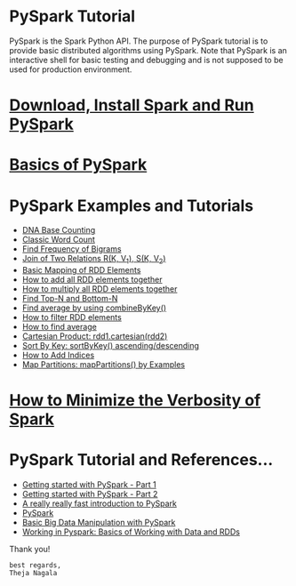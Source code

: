 PySpark Tutorial
================
PySpark is the Spark Python API.  The purpose of PySpark tutorial is to 
provide basic distributed algorithms using PySpark. Note that PySpark is 
an interactive shell for basic testing and debugging and is not supposed 
to be used for production environment.

[Download, Install Spark and Run PySpark](./howto/download_install_run_spark.md) 
================================================================================

[Basics of PySpark](./howto/README.md) 
======================================


PySpark Examples and Tutorials
==============================
* [DNA Base Counting](./tutorial/dna-basecount/README.md)
* [Classic Word Count](./tutorial/wordcount)
* [Find Frequency of Bigrams](./tutorial/bigrams)
* [Join of Two Relations R(K, V<sub>1</sub>), S(K, V<sub>2</sub>)](./tutorial/basic-join)
* [Basic Mapping of RDD Elements](./tutorial/basic-map)
* [How to add all RDD elements together](./tutorial/basic-sum)
* [How to multiply all RDD elements together](./tutorial/basic-multiply)
* [Find Top-N and Bottom-N](./tutorial/top-N)
* [Find average by using combineByKey()](./tutorial/combine-by-key)
* [How to filter RDD elements](./tutorial/basic-filter)
* [How to find average](./tutorial/basic-average)
* [Cartesian Product: rdd1.cartesian(rdd2)](./tutorial/cartesian)
* [Sort By Key: sortByKey() ascending/descending](./tutorial/basic-sort)
* [How to Add Indices](./tutorial/add-indices)
* [Map Partitions: mapPartitions() by Examples](./tutorial/map-partitions/README.md)

[How to Minimize the Verbosity of Spark](./howto/minimize_verbosity.md) 
=======================================================================

PySpark Tutorial and References...
===================================
* [Getting started with PySpark - Part 1](http://www.mccarroll.net/blog/pyspark/)
* [Getting started with PySpark - Part 2](http://www.mccarroll.net/blog/pyspark2/index.html)
* [A really really fast introduction to PySpark](http://www.slideshare.net/hkarau/a-really-really-fast-introduction-to-py-spark-lightning-fast-cluster-computing-with-python-1)
* [PySpark](http://www.slideshare.net/thegiivee/pysaprk?qid=81cf1b31-8b19-4570-89a5-21d03cad6ecd&v=default&b=&from_search=9)
* [Basic Big Data Manipulation with PySpark](http://bigdatasciencebootcamp.com/posts/Part_3/basic_big_data.html)
* [Working in Pyspark: Basics of Working with Data and RDDs](http://www.learnbymarketing.com/618/pyspark-rdd-basics-examples/)



Thank you!

````
best regards,
Theja Nagala
